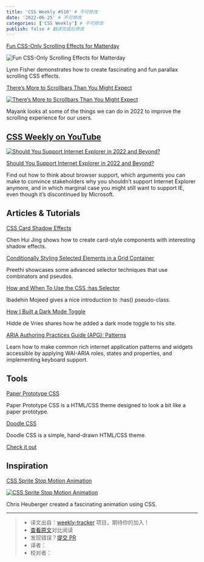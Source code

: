```yaml
---
title: 'CSS Weekly #510' # 不可修改
date: '2022-06-25' # 不可修改
categories: ['CSS Weekly'] # 不可修改
publish: false # 翻译完成后修改
---
```


[Fun CSS-Only Scrolling Effects for Matterday](https://www.netlify.com/blog/fun-parallax-scrolling-css-for-matterday/?utm_source=CSS-Weekly&utm_campaign=Issue-510&utm_medium=web)

![Fun CSS-Only Scrolling Effects for Matterday](https://css-weekly.com/wp-content/uploads/2022/06/fun-parallax-scrolling-css-for-matterday.jpg)

<!--以上是预览信息，图片一张或限制百字左右，前者优先，全文请使用二级及以下标题-->
<!-- more -->

Lynn Fisher demonstrates how to create fascinating and fun parallax scrolling CSS effects.

[There’s More to Scrollbars Than You Might Expect](https://blog.mayank.co/better-scrolling-through-modern-css?utm_source=CSS-Weekly&utm_campaign=Issue-510&utm_medium=web)

[![There’s More to Scrollbars Than You Might Expect](https://css-weekly.com/wp-content/uploads/2022/06/better-scrolling-through-modern-css.jpg)](https://blog.mayank.co/better-scrolling-through-modern-css?utm_source=CSS-Weekly&utm_campaign=Issue-510&utm_medium=web)

Mayank looks at some of the things we can do in 2022 to improve the scrolling experience for our users.

## [CSS Weekly on YouTube](https://www.youtube.com/c/CSSWeekly)

[![Should You Support Internet Explorer in 2022 and Beyond?](https://css-weekly.com/wp-content/uploads/2022/06/should-you-support-internet-explorer-in-2022-and-beyond.jpg)](https://youtu.be/j-2L7ThM0aw?utm_source=CSS-Weekly&utm_campaign=Issue-510&utm_medium=web)

[Should You Support Internet Explorer in 2022 and Beyond?](https://youtu.be/j-2L7ThM0aw?utm_source=CSS-Weekly&utm_campaign=Issue-510&utm_medium=web)

Find out how to think about browser support, which arguments you can make to convince stakeholders why you shouldn’t support Internet Explorer anymore, and in which marginal case you might still want to support IE, even though it’s discontinued by Microsoft.

## Articles & Tutorials

[CSS Card Shadow Effects](https://chenhuijing.com/blog/css-card-shadow-effects/?utm_source=CSS-Weekly&utm_campaign=Issue-510&utm_medium=web)

Chen Hui Jing shows how to create card-style components with interesting shadow effects.

[Conditionally Styling Selected Elements in a Grid Container](https://css-tricks.com/conditionally-styling-selected-elements-in-a-grid-container/?utm_source=CSS-Weekly&utm_campaign=Issue-510&utm_medium=web)

Preethi showcases some advanced selector techniques that use combinators and pseudos.

[How and When To Use the CSS :has Selector](https://blog.logrocket.com/how-when-use-css-has-selector/?utm_source=CSS-Weekly&utm_campaign=Issue-510&utm_medium=web)

Ibadehin Mojeed gives a nice introduction to :has() pseudo-class.

[How I Built a Dark Mode Toggle](https://hidde.blog/dark-light/?utm_source=CSS-Weekly&utm_campaign=Issue-510&utm_medium=web)

Hidde de Vries shares how he added a dark mode toggle to his site.

[ARIA Authoring Practices Guide (APG): Patterns](https://www.w3.org/WAI/ARIA/apg/patterns/?utm_source=CSS-Weekly&utm_campaign=Issue-510&utm_medium=web)

Learn how to make common rich internet application patterns and widgets accessible by applying WAI-ARIA roles, states and properties, and implementing keyboard support.

## Tools

[Paper Prototype CSS](https://edent.gitlab.io/paper-prototype-css/?utm_source=CSS-Weekly&utm_campaign=Issue-510&utm_medium=web)

Paper Prototype CSS is a HTML/CSS theme designed to look a bit like a paper prototype.


[Doodle CSS](https://chr15m.github.io/DoodleCSS/?utm_source=CSS-Weekly&utm_campaign=Issue-510&utm_medium=web)

Doodle CSS is a simple, hand-drawn HTML/CSS theme.

[Check it out](https://chr15m.github.io/DoodleCSS/?utm_source=CSS-Weekly&utm_campaign=Issue-510&utm_medium=web)

## Inspiration

[CSS Sprite Stop Motion Animation](https://codepen.io/ChrisBup/pen/QWQaRvo?utm_source=CSS-Weekly&utm_campaign=Issue-510&utm_medium=web)

[![CSS Sprite Stop Motion Animation](https://css-weekly.com/wp-content/uploads/2022/06/css-sprite-stop-motion-animation.png)](https://codepen.io/ChrisBup/pen/QWQaRvo?utm_source=CSS-Weekly&utm_campaign=Issue-510&utm_medium=web)

Chris Heuberger created a fascinating animation using CSS.

---
> * 译文出自：[weekly-tracker](https://github.com/FEDarling/weekly-tracker) 项目，期待你的加入！
> * [查看原文](https://css-weekly.com/issue-510/)对比阅读
> * 发现错误？[提交 PR](https://github.com/FEDarling/weekly-tracker/blob/main/weeklys/css_weekly/510)
> * 译者：
> * 校对者：
